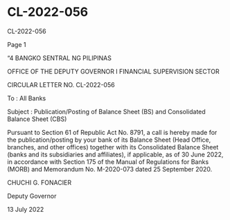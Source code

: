 # CL-2022-056

CL-2022-056

Page 1

“4 BANGKO SENTRAL NG PILIPINAS

OFFICE OF THE DEPUTY GOVERNOR I FINANCIAL SUPERVISION SECTOR

CIRCULAR LETTER NO. CL-2022-056

To : All Banks

Subject : Publication/Posting of Balance Sheet (BS) and Consolidated Balance Sheet (CBS)

Pursuant to Section 61 of Republic Act No. 8791, a call is hereby made for the publication/posting by your bank of its Balance Sheet (Head Office, branches, and other offices) together with its Consolidated Balance Sheet (banks and its subsidiaries and affiliates), if applicable, as of 30 June 2022, in accordance with Section 175 of the Manual of Regulations for Banks (MORB) and Memorandum No. M-2020-073 dated 25 September 2020.

 CHUCHI G. FONACIER

Deputy Governor

13 July 2022
